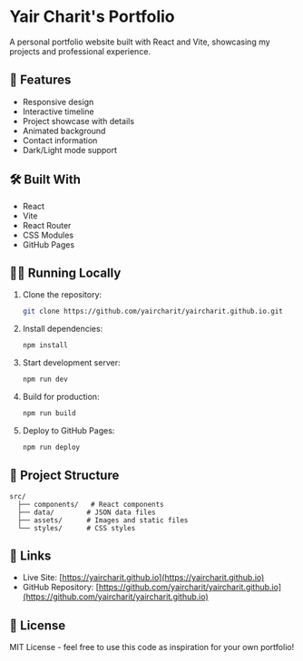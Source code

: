 # Yair Charit's Portfolio

A personal portfolio website built with React and Vite, showcasing my projects and professional experience.

## 🚀 Features

- Responsive design
- Interactive timeline
- Project showcase with details
- Animated background
- Contact information
- Dark/Light mode support

## 🛠️ Built With

- React
- Vite
- React Router
- CSS Modules
- GitHub Pages

## 🏃‍♂️ Running Locally

1. Clone the repository:
   ```bash
   git clone https://github.com/yaircharit/yaircharit.github.io.git
   ```

2. Install dependencies:
   ```bash
   npm install
   ```

3. Start development server:
   ```bash
   npm run dev
   ```

4. Build for production:
   ```bash
   npm run build
   ```

5. Deploy to GitHub Pages:
   ```bash
   npm run deploy
   ```

## 📁 Project Structure

```
src/
  ├── components/   # React components
  ├── data/        # JSON data files
  ├── assets/      # Images and static files
  └── styles/      # CSS styles
```

## 🔗 Links

- Live Site: [https://yaircharit.github.io](https://yaircharit.github.io)
- GitHub Repository: [https://github.com/yaircharit/yaircharit.github.io](https://github.com/yaircharit/yaircharit.github.io)

## 📝 License

MIT License - feel free to use this code as inspiration for your own portfolio!